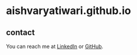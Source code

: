 # aishvaryatiwari.github.io

## contact
You can reach me at [LinkedIn](https://www.linkedin.com/aishvaryatiwari123) or [GitHub](https://github.com/aishvarya779).
